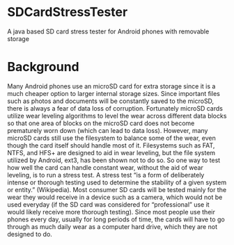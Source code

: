 # SDCardStressTester
A java based SD card stress tester for Android phones with removable storage

Background
==========
Many Android phones use an microSD card for extra storage since it is a much cheaper option to larger internal storage sizes. Since important files such as photos and documents will be constantly saved to the microSD, there is always a fear of data loss of corruption. Fortunately microSD cards utilize wear leveling algorithms to level the wear across different data blocks so that one area of blocks on the microSD card does not become prematurely worn down (which can lead to data loss). However, many microSD cards still use the filesystem to balance some of the wear, even though the card itself should handle most of it. Filesystems such as FAT, NTFS, and HFS+ are designed to aid in wear leveling, but the file system utilized by Android, ext3, has been shown not to do so. So one way to test how well the card can handle constant wear, without the aid of wear leveling, is to run a stress test. A stress test “is a form of deliberately intense or thorough testing used to determine the stability of a given system or entity.” (Wikipedia). Most consumer SD cards will be tested mainly for the wear they would receive in a device such as a camera, which would not be used everyday (if the SD card was considered for “professional” use it would likely receive more thorough testing). Since most people use their phones every day, usually for long periods of time, the cards will have to go through as much daily wear as a computer hard drive, which they are not designed to do. 


